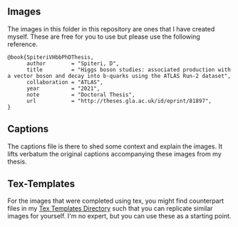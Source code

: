 ## Images
The images in this folder in this repository are ones that I have created myself. These are free for you to use but please use the following reference. 
~~~
@book{SpiteriVHbbPhDThesis,
      author        = "Spiteri, D",
      title         = "Higgs boson studies: associated production with a vector boson and decay into b-quarks using the ATLAS Run-2 dataset",
      collaboration = "ATLAS",
      year          = "2021",
      note          = "Doctoral Thesis",
      url           = "http://theses.gla.ac.uk/id/eprint/81897",
}
~~~
## Captions
The captions file is there to shed some context and explain the images. It lifts verbatum the original captions accompanying these images from my thesis.

## Tex-Templates
For the images that were completed using tex, you might find counterpart files in my [Tex Templates Directory](https://github.com/Spitfire-Frozone/Tex-Templates) such that you can replicate similar images for yourself. I'm no expert, but you can use these as a starting point.
